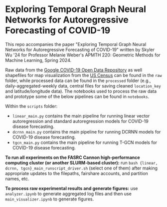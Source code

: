 # Exploring Temporal Graph Neural Networks for Autoregressive Forecasting of COVID-19
This repo accompanies the paper "Exploring Temporal Graph Neural Networks for Autoregressive Forecasting of COVID-19" written by Skyler Wu '24 for Professor Melanie Weber's APMTH 220: Geometric Methods for Machine Learning, Spring 2024.

Raw data from the [Google COVID-19 Open Data Repository](https://health.google.com/covid-19/open-data/) as well shapefiles for map visualization from the [US Census](https://www2.census.gov/geo/tiger/GENZ2018/shp/cb_2018_us_state_500k.zip) can be found in the `raw` folder, while processed data can be found in the `processed` folder (e.g., daily-aggregated-weekly data, central files for saving cleaned `location_key` and latitude/longitude data). The notebooks used to process the raw data and prototype some of the below pipelines can be found in `notebooks`.

Within the `scripts` folder:
- `linear_main.py` contains the main pipeline for running linear vector autoregression and standard autoregression models for COVID-19 disease forecasting.
- `dcrnn_main.py` contains the main pipeline for running DCRNN models for COVID-19 disease forecasting.
- `tgcn_main.py` contains the main pipeline for running T-GCN models for COVID-19 disease forecasting.

**To run all experiments on the FASRC Cannon high-performance computing cluster (or another SLURM-based cluster):** run `bash {linear, dcrnn, tgcn}_main_runscript_driver.sh` (select one of them) after making appropriate updates to the filepaths, fairshare accounts, and partition names, etc.

**To process raw experimental results and generate figures:** use `analyzer.ipynb` to generate aggregated log files and then use `main_visualizer.ipynb` to generate figures.
